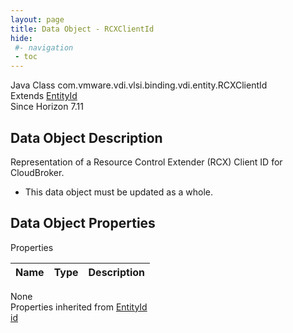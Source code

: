 ```yaml
---
layout: page
title: Data Object - RCXClientId
hide:
 #- navigation
 - toc
---
```


  
  
  



Java Class
    com.vmware.vdi.vlsi.binding.vdi.entity.RCXClientId  
Extends
     [EntityId](vdi.EntityId.md)  
Since 
    Horizon 7.11

## Data Object Description 

Representation of a Resource Control Extender (RCX) Client ID for CloudBroker. 

  * This data object must be updated as a whole.



## Data Object Properties

Properties

Name |  Type |  Description   
---|---|---  
None  
Properties inherited from [EntityId](vdi.EntityId.md)  
[id](vdi.EntityId.md#id)  
  
  

  
  

